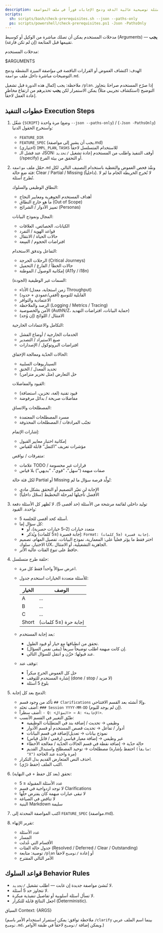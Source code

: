 ```yaml
---
description: كشف المناطق غير المحددة بدقة في ملف المواصفة الحالي بسؤال حتى 5 أسئلة توضيحية عالية الدقة ودمج الإجابات فوراً في ملف المواصفة (مواصفة.md).
scripts:
  sh: scripts/bash/check-prerequisites.sh --json --paths-only
  ps: scripts/powershell/check-prerequisites.ps1 -Json -PathsOnly
---
```


مدخلات المستخدم يمكن أن تصلك مباشرة من الوكيل أو كوسيط (Arguments) — **يجب** تقييمها قبل المتابعة (إن لم تكن فارغة).

مدخلات المستخدم:

$ARGUMENTS

الهدف: اكتشاف الغموض أو القرارات الناقصة في *مواصفة الميزة* النشطة ودمج التوضيحات مباشرة داخل ملف `مواصفة.md`.

ملاحظة: يجب إكمال هذه الدورة قبل تشغيل `/plan`. إذا صرّح المستخدم صراحةً بتجاوز التوضيح (استكشاف تجريبي مثلاً) يمكن الاستمرار لكن **يجب** تحذيرهم من ارتفاع مخاطر إعادة العمل لاحقاً.

## خطوات التنفيذ Execution Steps

1. شغّل `{SCRIPT}` مرة واحدة (وضع `--json --paths-only`) / (`-Json -PathsOnly`) واستخرج الحقول الدنيا:
   - `FEATURE_DIR`
   - `FEATURE_SPEC` (يجب أن يشير إلى مواصفة.md)
   - (اختياري) `IMPL_PLAN`, `TASKS` للاستخدام المتسلسل لاحقاً
   - عند فشل الـ JSON: أوقف التنفيذ واطلب من المستخدم إعادة تشغيل `/تحديد` (/specify) أو التحقق من بيئة الفرع.

2. حمّل ملف `مواصفة.md` ونفّذ فحص الغموض والتغطية باستخدام التصنيف التالي. لكل فئة ضع حالة: Clear / Partial / Missing (داخلياً). لا تُخرج الخريطة الخام ما لم لا تُطرح أسئلة.

   النطاق الوظيفي والسلوك:
   - أهداف المستخدم الجوهرية ومعايير النجاح
   - ما هو خارج النطاق (Out of Scope)
   - تمييز الأدوار / الشرائح (Personas)

   المجال ونموذج البيانات:
   - الكيانات، الخصائص، العلاقات
   - قواعد الهوية / التفرد
   - حالات الحياة / الانتقال
   - افتراضات الحجوم / السِعة

   التفاعل وتدفق الاستخدام:
   - الرحلات الحرجة (Critical Journeys)
   - حالات الخطأ / الفارغ / التحميل
   - إمكانية الوصول / الموطنة (A11y / i18n)

   السمات غير الوظيفية (الجودة):
   - الأداء (زمن استجابة، معدل Throughput)
   - القابلية للتوسع (أفقي/عمودي + حدود)
   - الاعتمادية والتوافر
   - الرصد والملاحظة (Logging / Metrics / Tracing)
   - الأمن والخصوصية (AuthN/Z، حماية البيانات، افتراضات التهديد)
   - الامتثال / اللوائح (إن وُجد)

   التكامل والاعتمادات الخارجية:
   - الخدمات الخارجية / أوضاع الفشل
   - صيغ الاستيراد / التصدير
   - افتراضات البروتوكول / الإصدارات

   الحالات الحدّية ومعالجة الإخفاق:
   - السيناريوهات السلبية
   - تحديد المعدل / الخنق
   - حل التعارض (مثل تحرير متزامن)

   القيود والمفاضلات:
   - قيود تقنية (لغة، تخزين، استضافة)
   - مفاضلات صريحة / بدائل مرفوضة

   المصطلحات والاتساق:
   - مسرد المصطلحات المعتمدة
   - تجنّب المرادفات / المصطلحات المحذوفة

   إشارات الإتمام:
   - إمكانية اختبار معايير القبول
   - مؤشرات تعريف “اكتمل” قابلة للقياس

   متفرقات / نواقص:
   - علامات TODO / قرارات غير محسومة
   - صفات مبهمة (“سهل”، “قوي”، “بديهي”) بلا قياس

   لكل فئة حالة Partial أو Missing تُولَّد فرصة سؤال ما لم:
   - الإجابة لن تغيّر التصميم أو التحقق بشكل مادي
   - الأفضل تأجيلها لمرحلة التخطيط (سجّل داخلياً)

3. توليد داخلي لقائمة مرشحة من الأسئلة (حد أقصى 5). لا تُظهر كل الأسئلة دفعة واحدة. القيود:
   - 5 أسئلة كحد أقصى للجلسة.
   - كل سؤال إما:
     * متعدد خيارات (2–5 خيارات حصرية)، أو
     * إجابة قصيرة (≤5 كلمات) ويُذكر: `Format: إجابة قصيرة (≤5 كلمات)`.
   - اختر فقط ما يؤثر فعلياً على: المعمارية، نموذج البيانات، تفصيل المهام، تصميم الاختبار، سلوك UX، الجاهزية التشغيلية، أو الامتثال.
   - حافظ على تنوع الفئات عالية الأثر.

4. حلقة طرح متسلسل:
   - اعرض سؤالاً واحداً فقط كل مرة.
   - للأسئلة متعددة الخيارات استخدم جدول:

     | الخيار | الوصف |
     |--------|-------|
     | A | ... |
     | B | ... |
     | C | ... |
     | Short | إجابة حرة (≤5 كلمات) |

   - بعد إجابة المستخدم:
     * تحقق من انطباقها مع خيار أو قيود الطول.
     * إن كانت مبهمة اطلب توضيحاً سريعاً (يبقى نفس السؤال).
     * عند قبولها: خزّن و انتقل للسؤال التالي.
   - توقف عند:
     * حل كل الغموض الحرج مبكراً
     * إشارة المستخدم للتوقف (done / stop / لا مزيد)
     * بلوغ 5 أسئلة

5. الدمج بعد كل إجابة:
   - تأكد من وجود قسم `## Clarifications` وإلا أنشئه بعد القسم الافتتاحي.
   - أضف تحتَه: `### Session YYYY-MM-DD` (إن لم يوجد لليوم).
   - أضف سطراً: `- Q: <السؤال> → A: <الإجابة>`.
   - طبّق التغيير في القسم الأنسب:
     * وظيفي → تحديث / إضافة بند في المتطلبات الوظيفية
     * أدوار / تفاعل → تحديث قصص المستخدم أو قسم الأدوار
     * نموذج بيانات → تعديل/إضافة في قسم البيانات
     * غير وظيفي → إضافة معيار قياسي (رقمي / قابل قياس)
     * حالة حدّية → إضافة نقطة في قسم الحالات الحدّية / معالجة الأخطاء
     * مصطلحات → توحيد المصطلح واستبدال القديم (احتفظ بإشارة `(سابقاً: "X")` مرة واحدة عند الحاجة)
   - احذف النص المتعارض القديم بدل التكرار.
   - اكتب الملف (حفظ ذرّي).

6. تحقق (بعد كل حفظ + في النهاية):
   - عدد الأسئلة المقبولة ≤ 5
   - لا توجد ازدواجية في قسم Clarifications
   - لا تبقى عبارات مبهمة كان يفترض حلّها
   - لا تناقض في الصياغة
   - البنية Markdown سليمة

7. اكتب المواصفة المحدثة إلى `FEATURE_SPEC` (مواصفة.md).

8. تقرير الإنهاء:
   - عدد الأسئلة
   - المسار
   - الأقسام التي عُدلت
   - جدول حالة الفئات (Resolved / Deferred / Clear / Outstanding)
   - توصية: متابعة `/plan` أو إعادة `/توضيح` لاحقاً
   - الأمر التالي المقترح

## قواعد السلوك Behavior Rules

- لا تُنشئ مواصفة جديدة إن غابت — اطلب تشغيل `/تحديد`.
- لا تتجاوز حد 5 أسئلة.
- لا تسأل أسئلة أسلوبية أو تفاصيل تنفيذية مبكرة.
- اجعل النتائج قابلة للتكرار (Deterministic).

السياق Context: {ARGS}

(ملاحظة توافق: يمكن استمرار استخدام الأمر باسم `/clarify` بينما اسم الملف عربي `توضيح.md`، ويمكن إضافة `/توضيح` لاحقاً في طبقة الأوامر.)
